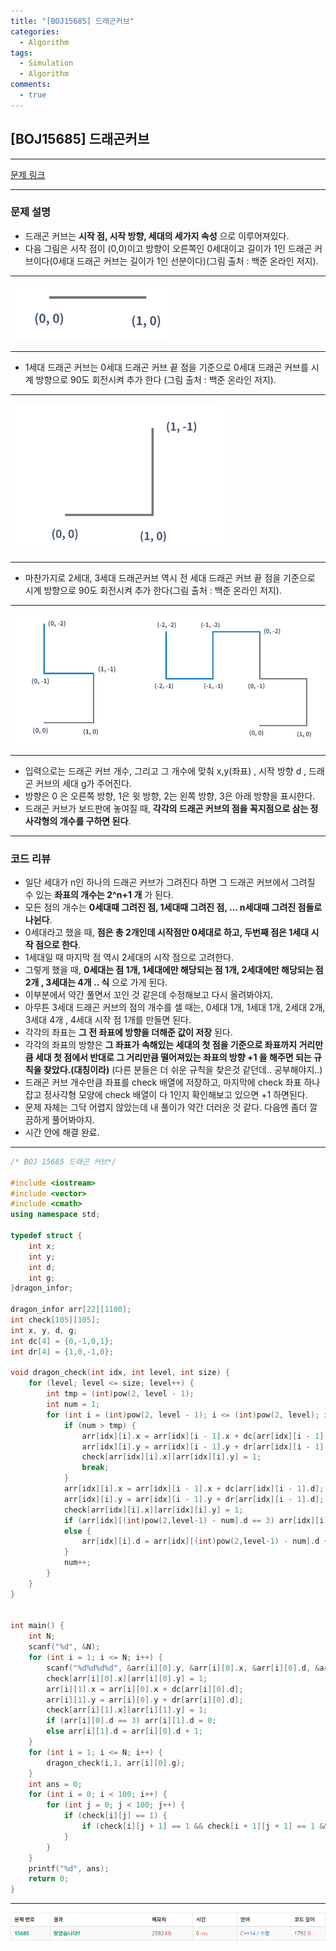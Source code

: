 ```yaml
---
title: "[BOJ15685] 드래곤커브"
categories:
  - Algorithm
tags:
  - Simulation
  - Algorithm
comments:
  - true
---
```


## [BOJ15685] 드래곤커브

---

[문제 링크](https://www.acmicpc.net/problem/15685)

---

### 문제 설명

* 드래곤 커브는 __시작 점, 시작 방향, 세대의 세가지 속성__ 으로 이루어져있다.
* 다음 그림은 시작 점이 (0,0)이고 방향이 오른쪽인 0세대이고 길이가 1인 드래곤 커브이다(0세대 드래곤 커브는 길이가 1인 선분이다)(그림 출처 : 백준 온라인 저지).

---

![](/assets/img/Algorithm/BOJ15685-1.png)

---

* 1세대 드래곤 커브는 0세대 드래곤 커브 끝 점을 기준으로 0세대 드래곤 커브를 시계 방향으로 90도 회전시켜 추가 한다 (그림 출처 : 백준 온라인 저지).

---

![](/assets/img/Algorithm/BOJ15685-2.png)

---

* 마찬가지로 2세대, 3세대 드래곤커브 역시 전 세대 드래곤 커브 끝 점을 기준으로 시계 방향으로 90도 회전시켜 추가 한다(그림 출처 : 백준 온라인 저지).

---

![](/assets/img/Algorithm/BOJ15685-3.png)

---

* 입력으로는 드래곤 커브 개수, 그리고 그 개수에 맞춰 x,y(좌표) , 시작 방향 d , 드래곤 커브의 세대 g가 주어진다.
* 방향은 0 은 오른쪽 방향, 1은 윗 방향, 2는 왼쪽 방향, 3은 아래 방향을 표시한다.
* 드래곤 커브가 보드판에 놓여질 때, __각각의 드래곤 커브의 점을 꼭지점으로 삼는 정사각형의 개수를 구하면 된다__.



---


### 코드 리뷰

* 일단 세대가 n인 하나의 드래곤 커브가 그려진다 하면 그 드래곤 커브에서 그려질 수 있는 __좌표의 개수는 2^n+1 개__ 가 된다.
* 모든 점의 개수는 __0세대때 그려진 점, 1세대때 그려진 점, ... n세대때 그려진 점들로 나뉜다__.
* 0세대라고 했을 때, __점은 총 2개인데 시작점만 0세대로 하고, 두번째 점은 1세대 시작 점으로 한다__.
* 1세대일 때 마지막 점 역시 2세대의 시작 점으로 고려한다.
* 그렇게 했을 때, __0세대는 점 1개, 1세대에만 해당되는 점 1개, 2세대에만 해당되는 점 2개 , 3세대는 4개 .. 식__ 으로 가게 된다.
* 이부분에서 약간 풀면서 꼬인 것 같은데 수정해보고 다시 올려봐야지.
* 아무튼 3세대 드래곤 커브의 점의 개수를 셀 때는, 0세대 1개, 1세대 1개, 2세대 2개, 3세대 4개 , 4세대 시작 점 1개를 만들면 된다.
* 각각의 좌표는 __그 전 좌표에 방향을 더해준 값이 저장__ 된다.
* 각각의 좌표의 방향은 __그 좌표가 속해있는 세대의 첫 점을 기준으로 좌표까지 거리만큼 세대 첫 점에서 반대로 그 거리만큼 떨어져있는 좌표의 방향 +1 을 해주면 되는 규칙을 찾았다.(대칭이라)__ (다른 분들은 더 쉬운 규칙을 찾은것 같던데.. 공부해야지..)
* 드래곤 커브 개수만큼 좌표를 check 배열에 저장하고, 마지막에 check 좌표 하나 잡고 정사각형 모양에 check 배열이 다 1인지 확인해보고 있으면 +1 하면된다.
* 문제 자체는 그닥 어렵지 않았는데 내 풀이가 약간 더러운 것 같다. 다음엔 좀더 깔끔하게 풀어봐야지.
* 시간 안에 해결 완료.

---

```cpp
/* BOJ 15685 드래곤 커브*/

#include <iostream>
#include <vector>
#include <cmath>
using namespace std;

typedef struct {
	int x;
	int y;
	int d;
	int g;
}dragon_infor;

dragon_infor arr[22][1100];
int check[105][105];
int x, y, d, g;
int dc[4] = {0,-1,0,1};
int dr[4] = {1,0,-1,0};

void dragon_check(int idx, int level, int size) {
	for (level; level <= size; level++) {
		int tmp = (int)pow(2, level - 1);
		int num = 1;
		for (int i = (int)pow(2, level - 1); i <= (int)pow(2, level); i++) {
			if (num > tmp) {
				arr[idx][i].x = arr[idx][i - 1].x + dc[arr[idx][i - 1].d];
				arr[idx][i].y = arr[idx][i - 1].y + dr[arr[idx][i - 1].d];
				check[arr[idx][i].x][arr[idx][i].y] = 1;
				break;
			}
			arr[idx][i].x = arr[idx][i - 1].x + dc[arr[idx][i - 1].d];
			arr[idx][i].y = arr[idx][i - 1].y + dr[arr[idx][i - 1].d];
			check[arr[idx][i].x][arr[idx][i].y] = 1;
			if (arr[idx][(int)pow(2,level-1) - num].d == 3) arr[idx][i].d = 0;
			else {
				arr[idx][i].d = arr[idx][(int)pow(2,level-1) - num].d + 1;
			}
			num++;
		}
	}
}


int main() {
	int N;
	scanf("%d", &N);
	for (int i = 1; i <= N; i++) {
		scanf("%d%d%d%d", &arr[i][0].y, &arr[i][0].x, &arr[i][0].d, &arr[i][0].g);
		check[arr[i][0].x][arr[i][0].y] = 1;
		arr[i][1].x = arr[i][0].x + dc[arr[i][0].d];
		arr[i][1].y = arr[i][0].y + dr[arr[i][0].d];
		check[arr[i][1].x][arr[i][1].y] = 1;
		if (arr[i][0].d == 3) arr[i][1].d = 0;
		else arr[i][1].d = arr[i][0].d + 1;
	}
	for (int i = 1; i <= N; i++) {
		dragon_check(i,1, arr[i][0].g);
	}
	int ans = 0;
	for (int i = 0; i < 100; i++) {
		for (int j = 0; j < 100; j++) {
			if (check[i][j] == 1) {
				if (check[i][j + 1] == 1 && check[i + 1][j + 1] == 1 && check[i + 1][j] == 1) ans++;
			}
		}
	}
	printf("%d", ans);
	return 0;
}
```

---

![](/assets/img/Algorithm/BOJ15685-4.png)
